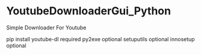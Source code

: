 # YoutubeDownloaderGui_Python
Simple Downloader For Youtube  

pip install youtube-dl required
py2exe optional 
setuputils optional
innosetup optional